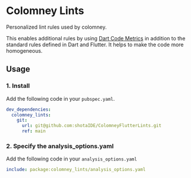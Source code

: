 # Colomney Lints

Personalized lint rules used by colomney.

This enables additional rules by using [Dart Code Metrics](https://pub.dev/packages/dart_code_metrics) in addition to the standard rules defined in Dart and Flutter.
It helps to make the code more homogeneous.

## Usage

### 1. Install

Add the following code in your `pubspec.yaml`.

```yaml:pubspec.yaml
dev_dependencies:
  colomney_lints:
    git:
      url: git@github.com:shotaIDE/ColomneyFlutterLints.git
      ref: main
```

### 2. Specify the analysis_options.yaml

Add the following code in your `analysis_options.yaml`

```yaml:analysis_options.yaml
include: package:colomney_lints/analysis_options.yaml
```
